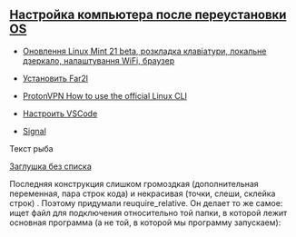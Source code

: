 [Настройка компьютера после переустановки OS](#)
---


- [Оновлення Linux Mint 21 beta, розкладка клавіатури, локальне дзеркало, налаштування WiFi, браузер](https://www.youtube.com/watch?v=TGnMxkSTEQU)


- [Установить Far2l](/doc/Far2l.md)

- [ProtonVPN How to use the official Linux CLI](https://protonvpn.com/support/linux-vpn-tool/)


- [Настроить VSCode](https://www.youtube.com/watch?v=JSGPd1E16-o&t=902s)

- [Signal](https://www.signal.org/download/)

Текст рыба

[Заглушка без списка](#)

Последняя конструкция слишком громоздкая (дополнительная переменная, пара строк кода) и некрасивая (точки, слеши, склейка строк) . Поэтому придумали reuquire_relative. Он делает то же самое: ищет файл для подключения относительно той папки, в которой лежит основная программа (а не той, в которой мы программу запускаем):

